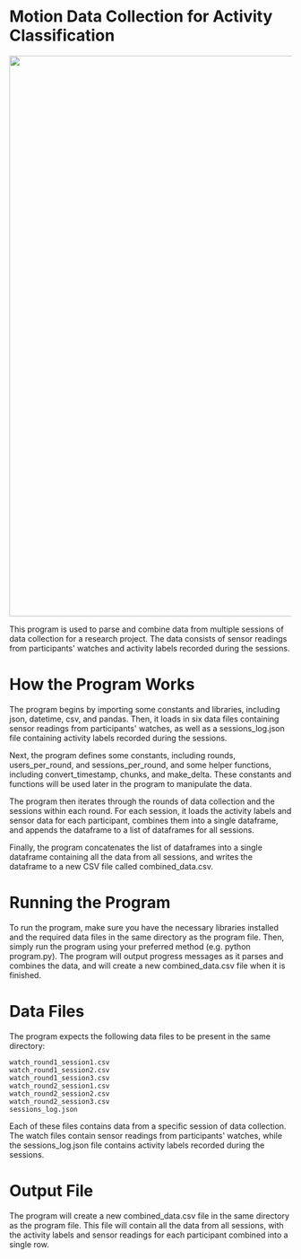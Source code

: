 # Motion Data Collection for Activity Classification

<img src="https://user-images.githubusercontent.com/108101472/209432584-311c4ce0-61c6-4bef-be80-5ddf492a381c.png" width="1000">

This program is used to parse and combine data from multiple sessions of data collection for a research project. The data consists of sensor readings from participants' watches and activity labels recorded during the sessions.

# How the Program Works

The program begins by importing some constants and libraries, including json, datetime, csv, and pandas. Then, it loads in six data files containing sensor readings from participants' watches, as well as a sessions_log.json file containing activity labels recorded during the sessions.

Next, the program defines some constants, including rounds, users_per_round, and sessions_per_round, and some helper functions, including convert_timestamp, chunks, and make_delta. These constants and functions will be used later in the program to manipulate the data.

The program then iterates through the rounds of data collection and the sessions within each round. For each session, it loads the activity labels and sensor data for each participant, combines them into a single dataframe, and appends the dataframe to a list of dataframes for all sessions.

Finally, the program concatenates the list of dataframes into a single dataframe containing all the data from all sessions, and writes the dataframe to a new CSV file called combined_data.csv.

# Running the Program

To run the program, make sure you have the necessary libraries installed and the required data files in the same directory as the program file. Then, simply run the program using your preferred method (e.g. python program.py). The program will output progress messages as it parses and combines the data, and will create a new combined_data.csv file when it is finished.

# Data Files

The program expects the following data files to be present in the same directory:

    watch_round1_session1.csv
    watch_round1_session2.csv
    watch_round1_session3.csv
    watch_round2_session1.csv
    watch_round2_session2.csv
    watch_round2_session3.csv
    sessions_log.json

Each of these files contains data from a specific session of data collection. The watch files contain sensor readings from participants' watches, while the sessions_log.json file contains activity labels recorded during the sessions.

# Output File

The program will create a new combined_data.csv file in the same directory as the program file. This file will contain all the data from all sessions, with the activity labels and sensor readings for each participant combined into a single row.
